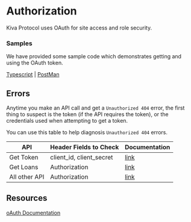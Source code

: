 # Authorization

Kiva Protocol uses OAuth for site access and role security.

### Samples

We have provided some sample code which demonstrates getting and using the OAuth token.

[Typescript](../samples/typescript/README.md) | [PostMan](../samples/postman/README.md)

## Errors

Anytime you make an API call and get a `Unauthorized 404` error, the first thing to suspect is the token (if the API requires the token), 
or the credentials used when attempting to get a token.

You can use this table to help diagnosis `Unauthorized 404` errors.

| API | Header Fields to Check   | Documentation                                                                                                               |
| ------ |--------------------------|-----------------------------------------------------------------------------------------------------------------------------|
| Get Token | client_id, client_secret | [link](https://kivapartnerhelpcenter.zendesk.com/hc/en-us/articles/360051231131-API-authentication-client-credential-flow-) | 
| Get Loans | Authorization            | [link](https://kivapartnerhelpcenter.zendesk.com/hc/en-us/articles/360051230151-Using-the-API-loans-fetch-endpoint)         |
| All other API | Authorization | [link](https://kivapartnerhelpcenter.zendesk.com/hc/en-us/articles/360051228911-Overview-of-Kiva-s-API)                     |



## Resources
[oAuth Documentation](https://oauth.net/2/)  